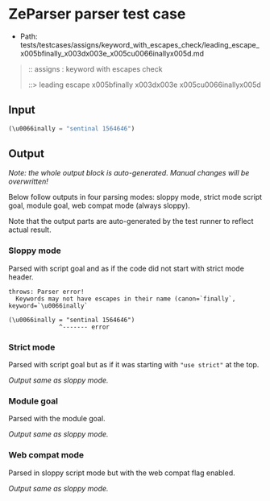 # ZeParser parser test case

- Path: tests/testcases/assigns/keyword_with_escapes_check/leading_escape_x005bfinally_x003dx003e_x005cu0066inallyx005d.md

> :: assigns : keyword with escapes check
>
> ::> leading escape x005bfinally x003dx003e x005cu0066inallyx005d

## Input

`````js
(\u0066inally = "sentinal 1564646")
`````

## Output

_Note: the whole output block is auto-generated. Manual changes will be overwritten!_

Below follow outputs in four parsing modes: sloppy mode, strict mode script goal, module goal, web compat mode (always sloppy).

Note that the output parts are auto-generated by the test runner to reflect actual result.

### Sloppy mode

Parsed with script goal and as if the code did not start with strict mode header.

`````
throws: Parser error!
  Keywords may not have escapes in their name (canon=`finally`, keyword=`\u0066inally`

(\u0066inally = "sentinal 1564646")
              ^------- error
`````

### Strict mode

Parsed with script goal but as if it was starting with `"use strict"` at the top.

_Output same as sloppy mode._

### Module goal

Parsed with the module goal.

_Output same as sloppy mode._

### Web compat mode

Parsed in sloppy script mode but with the web compat flag enabled.

_Output same as sloppy mode._

